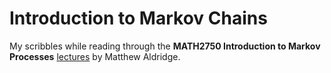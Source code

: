 # Introduction to Markov Chains

My scribbles while reading through the **MATH2750 Introduction to Markov Processes** [lectures](https://mpaldridge.github.io/math2750/) by Matthew Aldridge. 
